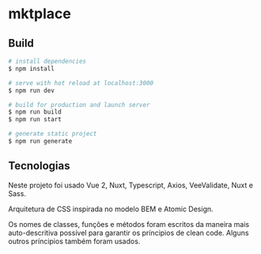 # mktplace

## Build

```bash
# install dependencies
$ npm install

# serve with hot reload at localhost:3000
$ npm run dev

# build for production and launch server
$ npm run build
$ npm run start

# generate static project
$ npm run generate
```

## Tecnologias

Neste projeto foi usado Vue 2, Nuxt, Typescript, Axios, VeeValidate, Nuxt e Sass.

Arquitetura de CSS inspirada no modelo BEM e Atomic Design.

Os nomes de classes, funções e métodos foram escritos da maneira mais auto-descritiva possível para garantir os príncipios de clean code. Alguns outros príncipios também foram usados.